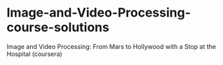 # Image-and-Video-Processing-course-solutions
Image and Video Processing: From Mars to Hollywood with a Stop at the Hospital (coursera)
